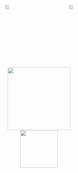 <div style="text-align: center;">
    <div style="display: inline-block; width: 200px; height: 200px; vertical-align: top;">
        <a href="https://www.codewars.com/users/zkryaev">
            <img src="https://github.r2v.ch/codewars?user=zkryaev&theme=gradient_by_level&hide_clan=true" style="width: 25%; height: 25%; object-fit: contain;" />
        </a>
    </div>
    <div style="display: inline-block; width: 200px; height: 200px; vertical-align: top;">
        <a href="https://leetcode.com/u/zkryaev/">
            <img src="https://leetcard.jacoblin.cool/zkryaev?theme=dark&font=Roboto" style="width: 25%; height: 25%; object-fit: contain;" />
        </a>
    </div>
</div>





<div id="header" align="center">
  <img src="https://media.giphy.com/media/WodOtJNNNQEXRSSXp2/giphy.gif" width="200"/>
</div>

<div id="header" align="center">
  <a href="https://t.me/zkryaev">
  <img src="https://img.shields.io/badge/Telegram-2CA5E0?style=for-the-badge&logo=telegram&logoColor=white" width="120"/>
  </a>
</div>

<br>
